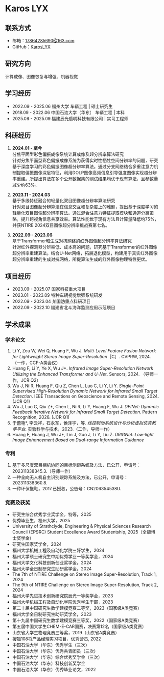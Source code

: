 # Karos LYX

## 联系方式
- 邮箱：17864285690@163.com
- GitHub：[KarosLYX](https://github.com/KarosLYX)

## 研究方向

计算成像、图像恢复与增强、机器视觉

## 学习经历

- 2022.09 - 2025.06 福州大学 车辆工程 | 硕士研究生  
- 2018.09 - 2022.06 中国石油大学（华东） 车辆工程 | 本科  
- 2025.08 - 2025.09 福建辰光启明科技有限公司 | 实习工程师

## 科研经历

1. **2024.01 - 至今**  
   分焦平面型彩色偏振成像系统计算成像及超分辨率算法研究  
   针对分焦平面型彩色偏振成像系统为获得实时性牺牲空间分辨率的问题，研究基于深度学习的彩色偏振图像超分辨率算法。通过分支网络结合多重注意力机制提取偏振图像深层特征，利用DOLP图像高频信息引导强度图像实现超分辨率重建。所提出算法在多个公开数据集的测试结果均优于现有算法，且参数量减少约63%。

2. **2023.11 - 2024.03**  
   基于多级特征融合的轻量化双目图像超分辨率算法研究  
   针对双目图像超分辨算法在信息交互和复杂度上的难题，提出基于深度学习的轻量化双目图像超分辨率算法。通过混合注意力特征提取模块和通道分离策略，提升跨视角信息共享效率。算法性能优于现有方法且计算量降低约75%，并获NTIRE 2024双目图像超分辨率挑战赛第七名。

3. **2022.09 - 2023.06**  
   基于Transformer和生成对抗网络的红外图像超分辨率算法研究  
   针对红外探测器分辨率低、成本高的问题，研究基于Transformer的红外图像超分辨率重建算法。结合U-Net网络，拓展退化模型，构建用于真实红外图像超分辨率重建的生成对抗网络，所提算法生成的红外图像物理特性更优。

## 项目经历

- 2023.09 - 2025.07 国家科技重大项目  
- 2023.01 - 2023.09 特种车辆视觉增强系统研发  
- 2022.09 - 2023.04 某国防重点科研项目  
- 2022.09 - 2022.10 福建省北斗海洋监测应用示范项目  

## 学术成果

### 学术论文

1. Li Y, Zou W, Wei Q, Huang F, Wu J. *Multi-Level Feature Fusion Network for Lightweight Stereo Image Super-Resolution*［C］. CVPRW, 2024.（一作，CCF-A类会议）
2. Huang F, Li Y, Ye X, Wu J*. *Infrared Image Super-Resolution Network Utilizing the Enhanced Transformer and U-Net*. Sensors, 2024. （导师一作，JCR Q2）
3. Wu J, Ni R, Huang F, Qiu Z, Chen L, Luo C, Li Y, Li Y. *Single-Point Supervised High-Resolution Dynamic Network for Infrared Small Target Detection*. IEEE Transactions on Geoscience and Remote Sensing, 2024. (JCR Q1)
4. Wu J, Luo C, Qiu Z*, Chen L, Ni R, Li Y, Huang F, Wu J. *DFINet: Dynamic Feedback Iterative Network for Infrared Small Target Detection*. Pattern Recognition, 2026. (JCR Q1)
5. 于蕾艳*, 李云祥，石永军，侯泽宇，等. *线控制动系统设计与分析虚拟仿真教学平台*. 实验科学与技术，2023.（二作，导师一作）
6. Huang F, Huang J, Wu J*, Lin J, Guo J, Li Y, Liu Z. *DRIGNet: Low-light Image Enhancement Based on Dual-range Information Guidance*

### 专利

1. 基于多尺度双目相机协同的目标测距系统及方法，已公开，申请号：202311338345.3.（导师一作）  
2. 一种全向无人机自主识别跟踪系统及方法，已公开，申请号：202311338360.8.  
3. 一种环保拖鞋，2017.已授权，公告号：CN206354538U.

### 竞赛及获奖

- 研究生综合优秀学业奖学金，特等，2025
- 优秀毕业生，福州大学，2025
- University of Strathclyde, Engineering & Physical Sciences Research Council (EPSRC) Student Excellence Award Studentship, 2025（全额博士奖学金）
- 研究生国家奖学金，2024
- 福州大学机械工程及自动化学院三好学生，2024
- 福州大学硕士研究生中期优秀学业一等奖学金，2024
- 福州大学文化科技创新创业奖学金，2024
- 福州大学全日制研究生助研奖学金，2024
- The 7th of NTIRE Challenge on Stereo Image Super-Resolution, Track 1, 2024
- The 9th of NTIRE Challenge on Stereo Image Super-Resolution, Track 2, 2024
- 福州大学先进技术创新研究院辰光一等奖学金，2023
- 福州大学机械工程及自动化学院优秀学生干部，2023
- 第二十届中国研究生数学建模竞赛二等奖，2023（国家级A类竞赛）
- 福州大学全日制研究生助研奖学金，2023
- 第十九届中国研究生数学建模竞赛三等奖，2022（国家级A类竞赛）
- 第五届中国大学生CHEM-E-CAR国赛，决赛第12名（国家级A类竞赛）
- 山东省大学生物理竞赛三等奖，2019（山东省A类竞赛）
- 搜狐108将产品经理实习项目，优秀营员, 2022
- 中国石油大学（华东）优秀学生（三次）
- 中国石油大学（华东）优秀共青团员（三次）
- 中国石油大学（华东）综合优秀奖学金（三次）
- 中国石油大学（华东）科技创新奖学金
- 中国石油大学（华东）优秀毕业论文，2022
